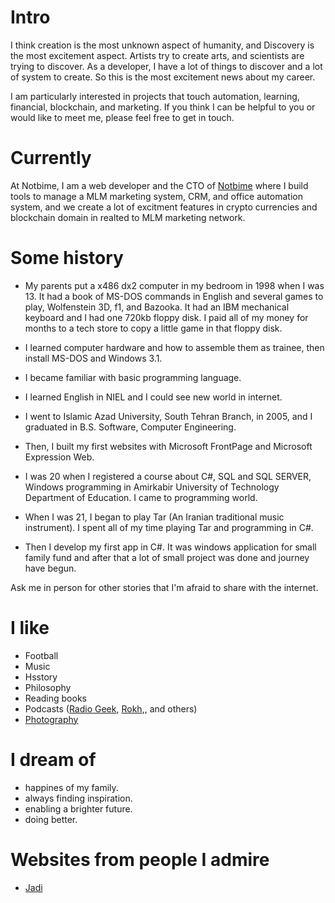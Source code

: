 # Intro

I think creation is the most unknown aspect of humanity, and Discovery is the most excitement aspect. Artists try to create arts, and scientists are trying to discover. As a developer, I have a lot of things to discover and a lot of system to create. So this is the most excitement news about my career.

I am particularly interested in projects that touch automation, learning, financial, blockchain, and marketing. If you think I can be helpful to you or would like to meet me, please feel free to get in touch.

# Currently

At Notbime, I am a web developer and the CTO of [Notbime](https://notbime.ir) where I build tools to manage a MLM marketing system, CRM, and office automation system, and we create a lot of excitment features in crypto currencies and blockchain domain in realted to MLM marketing network.

# Some history

- My parents put a x486 dx2 computer in my bedroom in 1998 when I was 13. It had a book of MS-DOS commands in English and several games to play, Wolfenstein 3D, f1, and Bazooka. It had an IBM mechanical keyboard and I had one 720kb floppy disk. I paid all of my money for months to a tech store to copy a little game in that floppy disk.

- I learned computer hardware and how to assemble them as trainee, then install MS-DOS and Windows 3.1.

- I became familiar with basic programming language.

- I learned English in NIEL and I could see new world in internet.

- I went to Islamic Azad University, South Tehran Branch, in 2005, and I graduated in B.S. Software, Computer Engineering.

- Then, I built my first websites with Microsoft FrontPage and Microsoft Expression Web.

- I was 20 when I registered a course about C#, SQL and SQL SERVER, Windows programming in Amirkabir University of Technology Department of Education. I came to programming world.

- When I was 21, I began to play Tar (An Iranian traditional music instrument). I spent all of my time playing Tar and programming in C#.

- Then I develop my first app in C#. It was windows application for small family fund and after that a lot of small project was done and journey have begun.

Ask me in person for other stories that I'm afraid to share with the internet.

# I like

- Football
- Music
- Hsstory
- Philosophy
- Reading books
- Podcasts ([Radio Geek](https://podcasts.google.com/feed/aHR0cHM6Ly9hbmNob3IuZm0vcy82MDQ4ODkwL3BvZGNhc3QvcnNz), [Rokh](https://podcasts.google.com/feed/aHR0cHM6Ly9mZWVkLnBvZGJlYW4uY29tL3Jva2hwb2RjYXN0L2ZlZWQueG1s),, and others)
- [Photography](https://www.instagram.com/amir_ekbatani)

# I dream of

- happines of my family.
- always finding inspiration.
- enabling a brighter future.
- doing better.

# Websites from people I admire

- [Jadi](https://jadi.net/)
